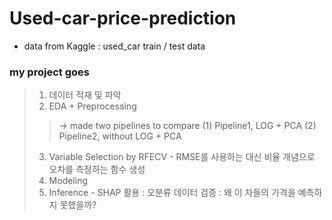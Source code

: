 # Used-car-price-prediction
* data from Kaggle : used_car train / test data

### my project goes
> 1. 데이터 적재 및 파악
> 2. EDA + Preprocessing
>> -> made two pipelines to compare (1) Pipeline1, LOG + PCA (2) Pipeline2, without LOG + PCA
> 3. Variable Selection by RFECV - RMSE를 사용하는 대신 비율 개념으로 오차를 측정하는 함수 생성
> 4. Modeling
> 5. Inference - SHAP 활용 : 오분류 데이터 검증 : 왜 이 차들의 가격을 예측하지 못했을까?
